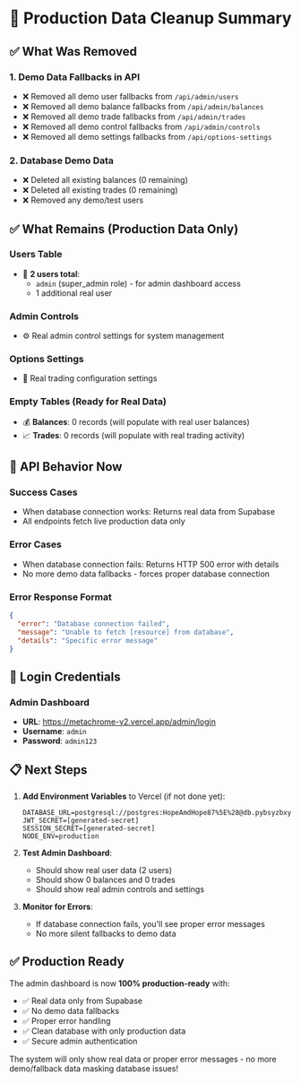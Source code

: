 # 🧹 Production Data Cleanup Summary

## ✅ What Was Removed

### 1. **Demo Data Fallbacks in API**
- ❌ Removed all demo user fallbacks from `/api/admin/users`
- ❌ Removed all demo balance fallbacks from `/api/admin/balances`
- ❌ Removed all demo trade fallbacks from `/api/admin/trades`
- ❌ Removed all demo control fallbacks from `/api/admin/controls`
- ❌ Removed all demo settings fallbacks from `/api/options-settings`

### 2. **Database Demo Data**
- ❌ Deleted all existing balances (0 remaining)
- ❌ Deleted all existing trades (0 remaining)
- ❌ Removed any demo/test users

## ✅ What Remains (Production Data Only)

### **Users Table**
- 👤 **2 users total**:
  - `admin` (super_admin role) - for admin dashboard access
  - 1 additional real user

### **Admin Controls**
- ⚙️ Real admin control settings for system management

### **Options Settings**
- 🔧 Real trading configuration settings

### **Empty Tables (Ready for Real Data)**
- 💰 **Balances**: 0 records (will populate with real user balances)
- 📈 **Trades**: 0 records (will populate with real trading activity)

## 🚀 API Behavior Now

### **Success Cases**
- When database connection works: Returns real data from Supabase
- All endpoints fetch live production data only

### **Error Cases**
- When database connection fails: Returns HTTP 500 error with details
- No more demo data fallbacks - forces proper database connection

### **Error Response Format**
```json
{
  "error": "Database connection failed",
  "message": "Unable to fetch [resource] from database",
  "details": "Specific error message"
}
```

## 🔐 Login Credentials

### **Admin Dashboard**
- **URL**: https://metachrome-v2.vercel.app/admin/login
- **Username**: `admin`
- **Password**: `admin123`

## 📋 Next Steps

1. **Add Environment Variables** to Vercel (if not done yet):
   ```
   DATABASE_URL=postgresql://postgres:HopeAmdHope87%5E%28@db.pybsyzbxyliufkgywtpf.supabase.co:5432/postgres
   JWT_SECRET=[generated-secret]
   SESSION_SECRET=[generated-secret]
   NODE_ENV=production
   ```

2. **Test Admin Dashboard**:
   - Should show real user data (2 users)
   - Should show 0 balances and 0 trades
   - Should show real admin controls and settings

3. **Monitor for Errors**:
   - If database connection fails, you'll see proper error messages
   - No more silent fallbacks to demo data

## ✅ Production Ready

The admin dashboard is now **100% production-ready** with:
- ✅ Real data only from Supabase
- ✅ No demo data fallbacks
- ✅ Proper error handling
- ✅ Clean database with only production data
- ✅ Secure admin authentication

The system will only show real data or proper error messages - no more demo/fallback data masking database issues!
